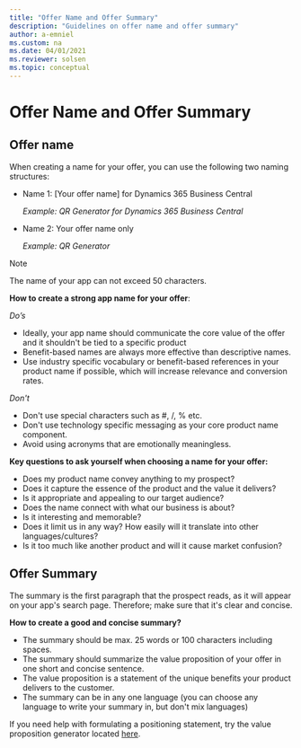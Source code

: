 ```yaml
---
title: "Offer Name and Offer Summary"
description: "Guidelines on offer name and offer summary"
author: a-emniel
ms.custom: na
ms.date: 04/01/2021
ms.reviewer: solsen
ms.topic: conceptual
---
```


# Offer Name and Offer Summary


## Offer name

When creating a name for your offer, you can use the following two naming structures:

- Name 1: [Your offer name] for Dynamics 365 Business Central 

    *Example: QR Generator for Dynamics 365 Business Central*

- Name 2: Your offer name only 

    *Example: QR Generator*  

> [!NOTE]  
> The name of your app can not exceed 50 characters.

**How to create a strong app name for your offer**:

*Do’s*
- Ideally, your app name should communicate the core value of the offer and it shouldn't be tied to a specific product 
- Benefit-based names are always more effective than descriptive names. 
- Use industry specific vocabulary or benefit-based references in your product name if possible, which will increase relevance and conversion rates.

*Don't*
- Don't use special characters such as #, /, % etc. 
- Don't use technology specific messaging as your core product name component.
- Avoid using acronyms that are emotionally meaningless.


**Key questions to ask yourself when choosing a name for your offer:**
- Does my product name convey anything to my prospect? 
- Does it capture the essence of the product and the value it delivers?
- Is it appropriate and appealing to our target audience? 
- Does the name connect with what our business is about?
- Is it interesting and memorable?
- Does it limit us in any way? How easily will it translate into other languages/cultures?
- Is it too much like another product and will it cause market confusion?


## Offer Summary
 The summary is the first paragraph that the prospect reads, as it will appear on your app's search page. Therefore; make sure that it's clear and concise.

**How to create a good and concise summary?** 
- The summary should be max. 25 words or 100 characters including spaces.
- The summary should summarize the value proposition of your offer in one short and concise sentence.
- The value proposition is a statement of the unique benefits your product delivers to the customer. 
- The summary can be in any one language (you can choose any language to write your summary in, but don't mix languages) 


If you need help with formulating a positioning statement, try the value proposition generator located [here](https://neuralimpact.ca/valueproposition).
